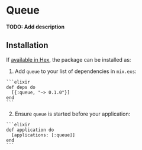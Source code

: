 # Queue

**TODO: Add description**

## Installation

If [available in Hex](https://hex.pm/docs/publish), the package can be installed as:

  1. Add `queue` to your list of dependencies in `mix.exs`:

    ```elixir
    def deps do
      [{:queue, "~> 0.1.0"}]
    end
    ```

  2. Ensure `queue` is started before your application:

    ```elixir
    def application do
      [applications: [:queue]]
    end
    ```

